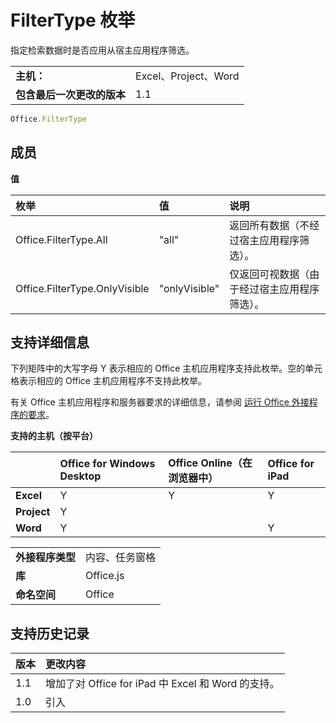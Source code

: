 
# <a name="filtertype-enumeration"></a>FilterType 枚举
指定检索数据时是否应用从宿主应用程序筛选。

|||
|:-----|:-----|
|**主机：**|Excel、Project、Word|
|**包含最后一次更改的版本**|1.1|

```js
Office.FilterType
```


## <a name="members"></a>成员


**值**


|**枚举**|**值**|**说明**|
|:-----|:-----|:-----|
|Office.FilterType.All|"all"|返回所有数据（不经过宿主应用程序筛选）。|
|Office.FilterType.OnlyVisible|"onlyVisible"|仅返回可视数据（由于经过宿主应用程序筛选）。|

## <a name="support-details"></a>支持详细信息


下列矩阵中的大写字母 Y 表示相应的 Office 主机应用程序支持此枚举。空的单元格表示相应的 Office 主机应用程序不支持此枚举。


有关 Office 主机应用程序和服务器要求的详细信息，请参阅 [运行 Office 外接程序的要求](../../docs/overview/requirements-for-running-office-add-ins.md)。


**支持的主机（按平台）**


||**Office for Windows Desktop**|**Office Online（在浏览器中）**|**Office for iPad**|
|:-----|:-----|:-----|:-----|
|**Excel**|Y|Y|Y|
|**Project**|Y|||
|**Word**|Y||Y|

|||
|:-----|:-----|
|**外接程序类型**|内容、任务窗格|
|**库**|Office.js|
|**命名空间**|Office|

## <a name="support-history"></a>支持历史记录

|**版本**|**更改内容**|
|:-----|:-----|
|1.1|增加了对 Office for iPad 中 Excel 和 Word 的支持。|
|1.0|引入|
